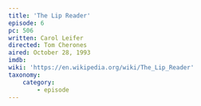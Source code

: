 ```yaml
---
title: 'The Lip Reader'
episode: 6
pc: 506         
written: Carol Leifer
directed: Tom Cherones
aired: October 28, 1993
imdb:
wiki: 'https://en.wikipedia.org/wiki/The_Lip_Reader'
taxonomy:
    category:
        - episode
---
```

